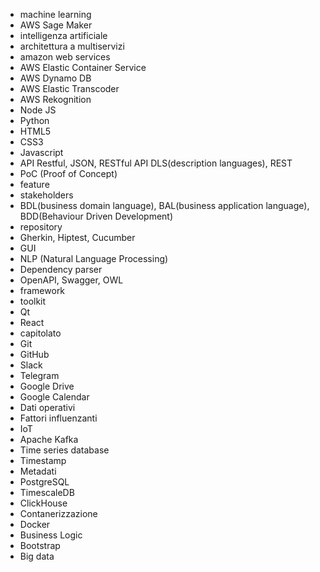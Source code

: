 - machine learning
- AWS Sage Maker
- intelligenza artificiale
- architettura a multiservizi
- amazon web services
- AWS Elastic Container Service
- AWS Dynamo DB
- AWS Elastic Transcoder
- AWS Rekognition
- Node JS
- Python
- HTML5
- CSS3
- Javascript
- API Restful, JSON, RESTful API DLS(description languages), REST 
- PoC (Proof of Concept)
- feature
- stakeholders
- BDL(business domain language), BAL(business application language), BDD(Behaviour Driven Development)
- repository
- Gherkin, Hiptest, Cucumber
- GUI
- NLP (Natural Language Processing)
- Dependency parser
- OpenAPI, Swagger, OWL
- framework
- toolkit
- Qt
- React
- capitolato
- Git
- GitHub
- Slack
- Telegram
- Google Drive
- Google Calendar
- Dati operativi
- Fattori influenzanti
- IoT
- Apache Kafka
- Time series database
- Timestamp
- Metadati
- PostgreSQL
- TimescaleDB
- ClickHouse
- Contanerizzazione
- Docker
- Business Logic
- Bootstrap
- Big data
